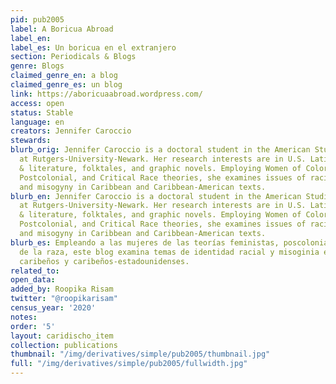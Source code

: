 ```yaml
---
pid: pub2005
label: A Boricua Abroad
label_en:
label_es: Un boricua en el extranjero
section: Periodicals & Blogs
genre: Blogs
claimed_genre_en: a blog
claimed_genre_es: un blog
link: https://aboricuaabroad.wordpress.com/
access: open
status: Stable
language: en
creators: Jennifer Caroccio
stewards:
blurb_orig: Jennifer Caroccio is a doctoral student in the American Studies Program
  at Rutgers-University-Newark. Her research interests are in U.S. Latin@ culture
  & literature, folktales, and graphic novels. Employing Women of Color Feminist,
  Postcolonial, and Critical Race theories, she examines issues of racial identity
  and misogyny in Caribbean and Caribbean-American texts.
blurb_en: Jennifer Caroccio is a doctoral student in the American Studies Program
  at Rutgers-University-Newark. Her research interests are in U.S. Latin@ culture
  & literature, folktales, and graphic novels. Employing Women of Color Feminist,
  Postcolonial, and Critical Race theories, she examines issues of racial identity
  and misogyny in Caribbean and Caribbean-American texts.
blurb_es: Empleando a las mujeres de las teorías feministas, poscoloniales y críticas
  de la raza, este blog examina temas de identidad racial y misoginia en los textos
  caribeños y caribeños-estadounidenses.
related_to:
open_data:
added_by: Roopika Risam
twitter: "@roopikarisam"
census_year: '2020'
notes:
order: '5'
layout: caridischo_item
collection: publications
thumbnail: "/img/derivatives/simple/pub2005/thumbnail.jpg"
full: "/img/derivatives/simple/pub2005/fullwidth.jpg"
---
```


